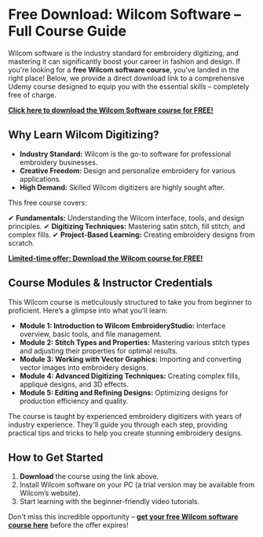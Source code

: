 # Free Download: Wilcom Software – Full Course Guide

Wilcom software is the industry standard for embroidery digitizing, and mastering it can significantly boost your career in fashion and design. If you're looking for a **free Wilcom software course**, you've landed in the right place! Below, we provide a direct download link to a comprehensive Udemy course designed to equip you with the essential skills – completely free of charge.

[**Click here to download the Wilcom Software course for FREE!**](https://udemywork.com/wilcom-software)

## Why Learn Wilcom Digitizing?

*   **Industry Standard:** Wilcom is the go-to software for professional embroidery businesses.
*   **Creative Freedom:** Design and personalize embroidery for various applications.
*   **High Demand:** Skilled Wilcom digitizers are highly sought after.

This free course covers:

✔ **Fundamentals:** Understanding the Wilcom interface, tools, and design principles.
✔ **Digitizing Techniques:** Mastering satin stitch, fill stitch, and complex fills.
✔ **Project-Based Learning:** Creating embroidery designs from scratch.

[**Limited-time offer: Download the Wilcom course for FREE!**](https://udemywork.com/wilcom-software)

## Course Modules & Instructor Credentials

This Wilcom course is meticulously structured to take you from beginner to proficient. Here’s a glimpse into what you'll learn:

*   **Module 1: Introduction to Wilcom EmbroideryStudio:** Interface overview, basic tools, and file management.
*   **Module 2: Stitch Types and Properties:** Mastering various stitch types and adjusting their properties for optimal results.
*   **Module 3: Working with Vector Graphics:** Importing and converting vector images into embroidery designs.
*   **Module 4: Advanced Digitizing Techniques:** Creating complex fills, appliqué designs, and 3D effects.
*   **Module 5: Editing and Refining Designs:** Optimizing designs for production efficiency and quality.

The course is taught by experienced embroidery digitizers with years of industry experience. They'll guide you through each step, providing practical tips and tricks to help you create stunning embroidery designs.

## How to Get Started

1.  **Download** the course using the link above.
2.  Install Wilcom software on your PC (a trial version may be available from Wilcom’s website).
3.  Start learning with the beginner-friendly video tutorials.

Don't miss this incredible opportunity – **[get your free Wilcom software course here](https://udemywork.com/wilcom-software)** before the offer expires!

